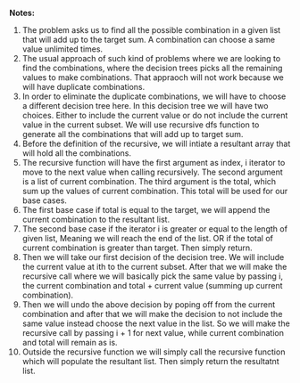 **Notes:**

1. The problem asks us to find all the possible combination in a given list that will add up to the target sum. A combination can choose a same value unlimited times.
2. The usual approach of such kind of problems where we are looking to find the combinations, where the decision trees picks all the remaining values to make combinations. That appraoch will not work because we will have duplicate combinations.
3. In order to eliminate the duplicate combinations, we will have to choose a different decision tree here. In this decision tree we will have two choices. Either to include the current value or do not include the current value in the current subset. We will use recursive dfs function to generate all the combinations that will add up to target sum.
4. Before the definition of the recursive, we will intiate a resultant array that will hold all the combinations.
5. The recursive function will have the first argument as index, i iterator to move to the next value when calling recursively. The second argument is a list of current combination. The third argument is the total, which sum up the values of current combination. This total will be used for our base cases.
6. The first base case if total is equal to the target, we will append the current combination to the resultant list.
7. The second base case if the iterator i is greater or equal to the length of given list, Meaning we will reach the end of the list. OR if the total of current combination is greater than target. Then simply return.
8. Then we will take our first decision of the decision tree. We will include the current value at ith to the current subset. After that we will make the recursive call where we will basically pick the same value by passing i, the current combination and total + current value (summing up current combination).
9. Then we will undo the above decision by poping off from the current combination and after that we will make the decision to not include the same value instead choose the next value in the list. So we will make the recursive call by passing i + 1 for next value, while current combination and total will remain as is.
10. Outside the recursive function we will simply call the recursive function which will populate the resultant list. Then simply return the resultatnt list.
